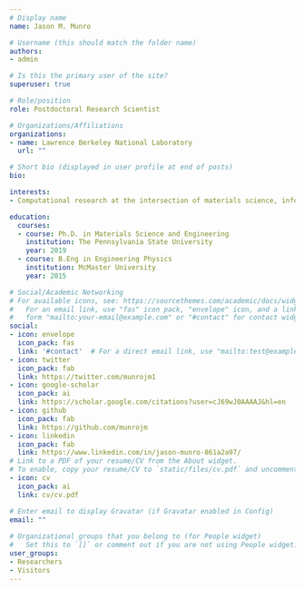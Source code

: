 ```yaml
---
# Display name
name: Jason M. Munro

# Username (this should match the folder name)
authors:
- admin

# Is this the primary user of the site?
superuser: true

# Role/position
role: Postdoctoral Research Scientist

# Organizations/Affiliations
organizations:
- name: Lawrence Berkeley National Laboratory
  url: ""

# Short bio (displayed in user profile at end of posts)
bio: 

interests: 
- Computational research at the intersection of materials science, informatics, and high-performance computing.

education:
  courses:
  - course: Ph.D. in Materials Science and Engineering  
    institution: The Pennsylvania State University
    year: 2019
  - course: B.Eng in Engineering Physics
    institution: McMaster University
    year: 2015

# Social/Academic Networking
# For available icons, see: https://sourcethemes.com/academic/docs/widgets/#icons
#   For an email link, use "fas" icon pack, "envelope" icon, and a link in the
#   form "mailto:your-email@example.com" or "#contact" for contact widget.
social:
- icon: envelope
  icon_pack: fas
  link: '#contact'  # For a direct email link, use "mailto:test@example.org".
- icon: twitter
  icon_pack: fab
  link: https://twitter.com/munrojm1
- icon: google-scholar
  icon_pack: ai
  link: https://scholar.google.com/citations?user=cJ69wJ0AAAAJ&hl=en
- icon: github
  icon_pack: fab
  link: https://github.com/munrojm
- icon: linkedin
  icon_pack: fab
  link: https://www.linkedin.com/in/jason-munro-861a2a97/
# Link to a PDF of your resume/CV from the About widget.
# To enable, copy your resume/CV to `static/files/cv.pdf` and uncomment the lines below.  
- icon: cv
  icon_pack: ai
  link: cv/cv.pdf

# Enter email to display Gravatar (if Gravatar enabled in Config)
email: ""
  
# Organizational groups that you belong to (for People widget)
#   Set this to `[]` or comment out if you are not using People widget.  
user_groups:
- Researchers
- Visitors
---
```


